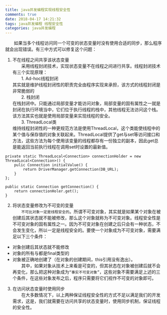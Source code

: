 ```yaml
---
title: java并发编程实现线程安全性
comments: true
date: 2018-04-17 14:21:32
tags: java并发编程 线程安全性
categories: java并发编程
---
```


&emsp;&emsp;如果当多个线程访问同一个可变的状态变量时没有使用合适的同步，那么程序就会出现错误。有三中方式可以修复这个问题：
1. 不在线程之间共享该状态变量</br>
&emsp;&emsp;采用线程封闭技术，实现状态变量不在线程之间进行共享。线程封闭技术有三个实现原理：</br>
&emsp;&emsp;1. Ad-hoc线程封闭</br>
其实就是维护线程封闭性的职责完全由程序实现来承担，该方式的线程封闭是非常脆弱的</br>
&emsp;&emsp;2. 栈封闭</br>
在栈封闭中。只能通过局部变量才能访问对象，局部变量的固有属性之一就是封闭在执行环境当中，它们位于执行线程的栈中，其他线程无法访问这个栈。</br>该方法其实也就是使用局部变量来实现线程的安全。</br>
&emsp;&emsp;3. ThreadLocal类</br>
维持线程封闭性的一种更规范方法是使用ThreadLocal，这个类能使线程中的某个值与保存值的对象关联起来。ThreadLocal提供了get与set等访问接口和方法，这些方法为每个使用该变量的线程都存有一份独立的副本，因此get总是能返回当前执行线程在调用set时设置的最新值。
```
private static ThreadLocal<Connection> connectionHolder = new ThreadLocal<Connection>() {
    pulic Connection initialValue() {
        return DriverManager.getConnection(DB_URL);
    }
};

public static Connection getConnection() {
    return connectionHoler.get();
}
```

2. 将状态变量修改为不可变的变量</br>
&emsp;&emsp;``不可比对象一定是线程安全的``。所谓不可变对象，其实就是如果某个对象在被创建后其状态就不能被修改，那么这个对象就称为不可变对象。线程安全性是不可变对象的固有属性之一。因为不可变对象在创建之后只会有一种状态，不会发生变化，所以一定是线程安全的。要使一个对象成为不可变对象，需要满足以下三个条件：
+ 对象创建后其状态就不能修改
+ 对象的所有与都是final类型的
+ 对象被正确地创建了（在对象的创建期间，this引用没有逸出）。</br>
&emsp;&emsp;其中，如果对象从技术上来看是可变的，但其状态在对象被创建后就不会再变化，那么把这种对象成为``“事实不可变对象”``，这些对象不需要满足上述的三个条件，在这些对象发布之后，程序只需要将它们视作不可变的对象即可。

3. 在访问状态变量时使用同步</br>
&emsp;&emsp;在大多数情况下，以上两种保证线程安全性的方式不足以满足我们的开发需求，这是，我们就需要在访问共享的状态变量时，使用同步机制，保证线程的安全性。
